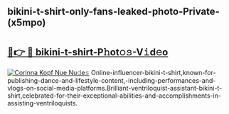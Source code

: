 ## bikini-t-shirt-only-fans​-leaked-photo​-Private-(x5mpo)


# <h2><a href="https://mediaupload.pro?title=bikini-t-shirt&ref=git">🔗👉 🔴 bikini-t-shirt-P𝚑ot𝚘𝚜-V𝚒d𝚎o</a></h2>

[![Corinna Kopf Nue Nu𝚍e𝚜](https://i.imgur.com/0qMVB7G.gif)](https://mediaupload.pro?title=bikini-t-shirt&ref=git)
Online-influencer-bikini-t-shirt,known-for-publishing-dance-and-lifestyle-content,-including-performances-and-vlogs-on-social-media-platforms.Brilliant-ventriloquist-assistant-bikini-t-shirt,celebrated-for-their-exceptional-abilities-and-accomplishments-in-assisting-ventriloquists.  
